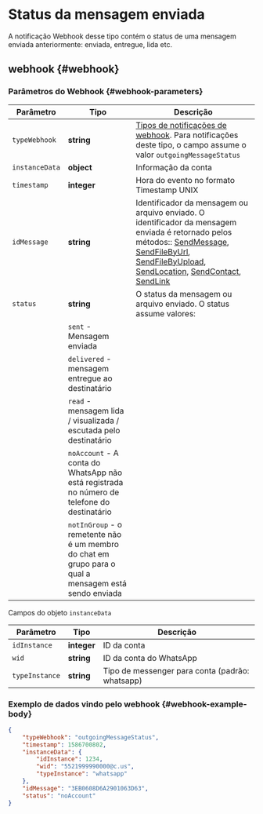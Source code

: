# Status da mensagem enviada

A notificação Webhook desse tipo contém o status de uma mensagem enviada anteriormente: enviada, entregue, lida etc.

## webhook {#webhook}

### Parâmetros do Webhook {#webhook-parameters}

Parâmetro | Tipo | Descrição
----- | ----- | -----
`typeWebhook` | **string** | [Tipos de notificações de webhook](../type-webhook.md). Para notificações deste tipo, o campo assume o valor `outgoingMessageStatus`
`instanceData` | **object** | Informação da conta
`timestamp` | **integer** | Hora do evento no formato Timestamp UNIX
`idMessage` | **string** | Identificador da mensagem ou arquivo enviado. O identificador da mensagem enviada é retornado pelos métodos:: [SendMessage](../../../../api/sending/SendMessage.md), [SendFileByUrl](../../../../api/sending/SendFileByUrl.md), [SendFileByUpload](../../../../api/sending/SendFileByUpload.md), [SendLocation](../../../../api/sending/SendLocation.md), [SendContact](../../../../api/sending/SendContact.md), [SendLink](../../../../api/sending/SendLink.md)
`status` | **string** | O status da mensagem ou arquivo enviado. O status assume valores:
| | `sent` - Mensagem enviada
| | `delivered` - mensagem entregue ao destinatário
| | `read` - mensagem lida / visualizada / escutada pelo destinatário
| | `noAccount` - A conta do WhatsApp não está registrada no número de telefone do destinatário
| | `notInGroup` - o remetente não é um membro do chat em grupo para o qual a mensagem está sendo enviada

Campos do objeto `instanceData`

Parâmetro | Tipo | Descrição
----- | ----- | -----
`idInstance` | **integer** | ID da conta
`wid` | **string** | ID da conta do WhatsApp
`typeInstance` | **string** | Tipo de messenger para conta (padrão: whatsapp)

### Exemplo de dados vindo pelo webhook {#webhook-example-body}

```json
{
    "typeWebhook": "outgoingMessageStatus",
    "timestamp": 1586700802,
    "instanceData": {
        "idInstance": 1234,
        "wid": "5521999990000@c.us",
        "typeInstance": "whatsapp"
    },
    "idMessage": "3EB0608D6A2901063D63",
    "status": "noAccount"
}
```
